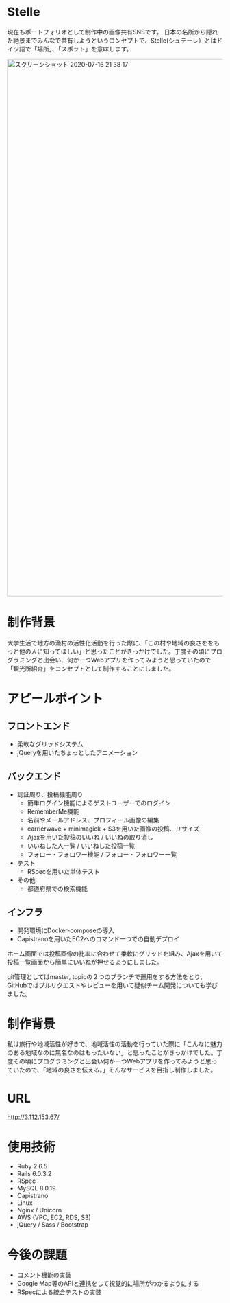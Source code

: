 # Stelle
現在もポートフォリオとして制作中の画像共有SNSです。
日本の名所から隠れた絶景までみんなで共有しようというコンセプトで、Stelle(シュテーレ）とはドイツ語で「場所」、「スポット」を意味します。

<img width="1252" alt="スクリーンショット 2020-07-16 21 38 17" src="https://user-images.githubusercontent.com/61341108/87671825-fa8bf500-c7ac-11ea-9360-12c29c468979.png">


# 制作背景
大学生活で地方の漁村の活性化活動を行った際に、「この村や地域の良さををもっと他の人に知ってほしい」と思ったことがきっかけでした。丁度その頃にプログラミングと出会い、何か一つWebアプリを作ってみようと思っていたので「観光所紹介」をコンセプトとして制作することにしました。

# アピールポイント

## フロントエンド
- 柔軟なグリッドシステム
- jQueryを用いたちょっとしたアニメーション

## バックエンド
- 認証周り、投稿機能周り
  - 簡単ログイン機能によるゲストユーザーでのログイン
  - RememberMe機能
  - 名前やメールアドレス、プロフィール画像の編集
  - carrierwave + minimagick + S3を用いた画像の投稿、リサイズ
  - Ajaxを用いた投稿のいいね / いいねの取り消し
  - いいねした人一覧 / いいねした投稿一覧
  - フォロー・フォロワー機能 / フォロー・フォロワー一覧
- テスト
  - RSpecを用いた単体テスト
- その他
  - 都道府県での検索機能
  
## インフラ
- 開発環境にDocker-composeの導入
- Capistranoを用いたEC2へのコマンド一つでの自動デプロイ

ホーム画面では投稿画像の比率に合わせて柔軟にグリッドを組み、Ajaxを用いて投稿一覧画面から簡単にいいねが押せるようにしました。

git管理としてはmaster, topicの２つのブランチで運用をする方法をとり、GitHubではプルリクエストやレビューを用いて疑似チーム開発についても学びました。

# 制作背景
私は旅行や地域活性が好きで、地域活性の活動を行っていた際に「こんなに魅力のある地域なのに無名なのはもったいない」と思ったことがきっかけでした。丁度その頃にプログラミングと出会い何か一つWebアプリを作ってみようと思っていたので、「地域の良さを伝える。」そんなサービスを目指し制作しました。

# URL
http://3.112.153.67/

# 使用技術
- Ruby 2.6.5
- Rails 6.0.3.2
- RSpec
- MySQL 8.0.19
- Capistrano
- Linux
- Nginx / Unicorn
- AWS (VPC, EC2, RDS, S3)
- jQuery / Sass / Bootstrap

# 今後の課題
- コメント機能の実装
- Google Map等のAPIと連携をして視覚的に場所がわかるようにする
- RSpecによる統合テストの実装
